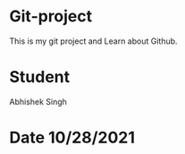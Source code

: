 # Git-project
This is my git project and Learn about Github.

# Student
Abhishek Singh
# Date 10/28/2021